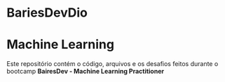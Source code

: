 # BariesDevDio
# Machine Learning

Este repositório contém o código, arquivos e os desafios feitos durante o bootcamp **BairesDev - Machine Learning Practitioner**

